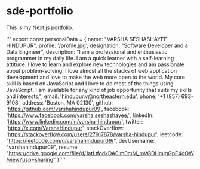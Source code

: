 # sde-portfolio
This is my Next.js portfolio.

'''
export const personalData = {
    name: "VARSHA SESHASHAYEE HINDUPUR",
    profile: '/profile.jpg',
    designation: "Software Developer and a Data Engineer",
    description: "I am a professional and enthusiastic programmer in my daily life. I am a quick learner with a self-learning attitude. I love to learn and explore new technologies and am passionate about problem-solving. I love almost all the stacks of web application development and love to make the web more open to the world. My core skill is based on JavaScript and I love to do most of the things using JavaScript. I am available for any kind of job opportunity that suits my skills and interests.",
    email: 'hindupur.v@northeastern.edu',
    phone: '+1 (857) 693-9108',
    address: 'Boston, MA 02130',
    github: 'https://github.com/varshahindupur09',
    facebook: 'https://www.facebook.com/varsha.seshashayee/',
    linkedIn: 'https://www.linkedin.com/in/varsha-hindupur/',
    twitter: 'https://x.com/VarshaHindupur',
    stackOverflow: 'https://stackoverflow.com/users/27917878/varsha-hindupur',
    leetcode: "https://leetcode.com/u/varshahindupur09/",
    devUsername: "varshahindupur09",
    resume: "https://drive.google.com/file/d/1atLtfodkDA0lm0mM_mVGDHmIgGpF4dOW/view?usp=sharing"
  }
  '''